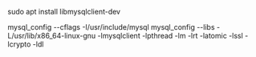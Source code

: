 sudo apt install libmysqlclient-dev

mysql_config --cflags
-I/usr/include/mysql
mysql_config --libs
-L/usr/lib/x86_64-linux-gnu -lmysqlclient -lpthread -lm -lrt -latomic -lssl -lcrypto -ldl


